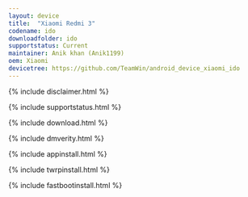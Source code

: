 ```yaml
---
layout: device
title:  "Xiaomi Redmi 3"
codename: ido
downloadfolder: ido
supportstatus: Current
maintainer: Anik khan (Anik1199)
oem: Xiaomi
devicetree: https://github.com/TeamWin/android_device_xiaomi_ido
---
```


{% include disclaimer.html %}

{% include supportstatus.html %}

{% include download.html %}

{% include dmverity.html %}

{% include appinstall.html %}

{% include twrpinstall.html %}

{% include fastbootinstall.html %}
